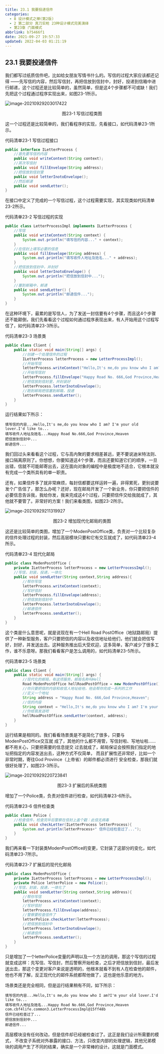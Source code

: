 ```yaml
---
title: 23.1 我要投递信件
categories: 
  - 8 设计模式之禅(第2版)
  - 2 第二部分 真刀实枪 23种设计模式完美演绎
  - 第23章 门面模式
abbrlink: b75466f1
date: 2021-09-27 19:57:33
updated: 2022-04-03 01:21:19
---
```

## 23.1 我要投递信件
我们都写过纸质信件吧，比如给女朋友写情书什么的。写信的过程大家应该都还记得 ——先写信的内容，然后写信封，再把信放到信封中，封好，投递到信箱中进行邮递，这个过程还是比较简单的，虽然简单，但是这4个步骤都不可或缺！我们先把这个过程通过程序实现出来，如图23-1所示。

![image-20210929203017422](https://gitee.com/XiaoLan223/images/raw/master/Blog/Sum/20210929203017.png)
<center>图23-1 写信过程类图</center>

这一个过程还是比较简单的，我们看程序的实现，先看接口，如代码清单23-1所示。

代码清单23-1 写信过程接口
```java
public interface ILetterProcess {
    //首先要写信的内容
    public void writeContext(String context);
    //其次写信封
    public void fillEnvelope(String address);
    //把信放到信封里
    public void letterInotoEnvelope();
    //然后邮递
    public void sendLetter();
}
```
在接口中定义了完成的一个写信过程，这个过程需要实现，其实现类如代码清单23-2所示。

代码清单23-2 写信过程的实现

```java
public class LetterProcessImpl implements ILetterProcess {
    //写信
    public void writeContext(String context) {
        System.out.println("填写信的内容..." + context);
    }
    //在信封上填写必要的信息
    public void fillEnvelope(String address) {
        System.out.println("填写收件人地址及姓名..." + address);
    }
    //把信放到信封中，并封好
    public void letterInotoEnvelope() {
        System.out.println("把信放到信封中...");
    }
    //塞到邮箱中，邮递
    public void sendLetter() {
        System.out.println("邮递信件...");
    }
}
```
在这种环境下，最累的是写信人，为了发送一封信要有4个步骤，而且这4个步骤还不能颠倒，我们先看看这个过程如何通过程序表现出来，有人开始用这个过程写信了，如代码清单23-3所示。

代码清单23-3 场景类
```java
public class Client {
    public static void main(String[] args) {
        //创建一个处理信件的过程
        ILetterProcess letterProcess = new LetterProcessImpl();
        //开始写信
        letterProcess.writeContext("Hello,It's me,do you know who I am? I'm your old lover. I'd like to...");
        //开始写信封
        letterProcess.fillEnvelope("Happy Road No. 666,God Province,Heaven");
        //把信放到信封里，并封装好
        letterProcess.letterInotoEnvelope();
        //跑到邮局把信塞到邮箱，投递
        letterProcess.sendLetter();
    }
}
```
运行结果如下所示：
```
填写信的内容...Hello,It's me,do you know who I am? I'm your old lover.I'd like to...
填写收件人地址及姓名...Happy Road No.666,God Province,Heaven 
把信放到信封中...
邮递信件...
```
我们回过头来看看这个过程，它与高内聚的要求相差甚远，更不要说迪米特法则、接口隔离原则了。你想想，你要知道这4个步骤，而且还要知道它们的顺序，一旦出错，信就不可能邮寄出去，这在面向对象的编程中是极度地不适合，它根本就没有完成一个类所具有的单一职责。

还有，如果信件多了就非常麻烦，每封信都要这样运转一遍，非得累死，更别说要发个广告信了，那怎么办呢？还好，现在邮局开发了一个新业务，你只要把信件的必要信息告诉我，我给你发，我来完成这4个过程，只要把信件交给我就成了，其他就不要管了。非常好的方案！我们来看类图，如图23-2所示。

![image-20210929211319927](https://gitee.com/XiaoLan223/images/raw/master/Blog/Sum/20210929211320.png)

<center>图23-2 增加现代化邮局的类图</center>

这还是比较简单的类图，增加了一个ModenPostOffice类，负责对一个比较复杂的信件处理过程的封装，然后高层模块只要和它有交互就成了，如代码清单23-4所示。

代码清单23-4 现代化邮局
```java
public class ModenPostOffice {
    private ILetterProcess letterProcess = new LetterProcessImpl();
    //写信，封装，投递，一体化
    public void sendLetter(String context,String address){
        //帮你写信
        letterProcess.writeContext(context);
        //写好信封
        letterProcess.fillEnvelope(address);
        //把信放到信封中
        letterProcess.letterInotoEnvelope();
        //邮递信件
        letterProcess.sendLetter();
    }
}
```
这个类是什么意思呢，就是说现在有一个Hell Road PostOffice（地狱路邮局）提供了一种新型服务，客户只要把信的内容以及收信地址给他们，他们就会把信写好，封好，并发送出去。这种服务推出后大受欢迎，这多简单，客户减少了很多工作，谁不乐意呀。那我们看看客户是怎么调用的，如代码清单23-5所示。

代码清单23-5 场景类
```java
public class Client {
    public static void main(String[] args) {
        //现代化的邮局，有这项服务，邮局名称叫Hell
        Road ModenPostOffice hellRoadPostOffice = new ModenPostOffice();
        //你只要把信的内容和收信人地址给他，他会帮你完成一系列的工作
        //定义一个地址
        String address = "Happy Road No. 666,God Province,Heaven";
        //信的内容
        String context = "Hello,It's me,do you know who I am? I'm your old lover. I'd like to....";
        //你给我发送吧
        hellRoadPostOffice.sendLetter(context, address);
    }
}
```
运行结果是相同的。我们看看场景类是不是简化了很多，只要与ModenPostOffice交互就 成了，其他的什么都不用管，写信封啦、写地址啦……都不用关心，只要把需要的信息提交 过去就成了，邮局保证会按照我们指定的地址把指定的内容发送出去，这种方式不仅简单， 而且扩展性还非常好，比如一个非常时期，寄往God Province（上帝省）的邮件都必须进行 安全检查，那我们就很好处理了，如图23-3所示。

![image-20210929220723841](https://gitee.com/XiaoLan223/images/raw/master/Blog/Sum/20210929220723.png)

<center>图23-3 扩展后的系统类图</center>

增加了一个Police类，负责对信件进行检查，如代码清单23-6所示。

代码清单23-6 信件检查类
```java
public class Police {
    //检查信件，检查完毕后警察在信封上盖个戳：此信无病毒
    public void checkLetter(ILetterProcess letterProcess){
        System.out.println(letterProcess+" 信件已经检查过了...");
    }
}
```
我们再来看一下封装类ModenPostOffice的变更，它封装了这部分的变化，如代码清单23-7所示。

代码清单23-7 扩展后的现代化邮局
```java
public class ModenPostOffice {
    private ILetterProcess letterProcess = new LetterProcessImpl();
    private Police letterPolice = new Police();
    //写信，封装，投递，一体化了
    public void sendLetter(String context,String address){
        //帮你写信
        letterProcess.writeContext(context);
        //写好信封
        letterProcess.fillEnvelope(address);
        //警察要检查信件了
        letterPolice.checkLetter(letterProcess);
        //把信放到信封中
        letterProcess.letterInotoEnvelope();
        //邮递信件
        letterProcess.sendLetter();
    }
}
```
只是增加了一个letterPolice变量的声明以及一个方法的调用，那这个写信的过程就变成这样：先写信、写信封，然后警察开始检查，之后才把信放到信封，最后发送出去，那这个变更对客户来说是透明的，他根本就看不到有人在检查他的邮件，他也不用了解，反正现代化的邮件系统都帮他做了，这也是他乐意的地方。

场景类还是完全相同，但是运行结果稍有不同，如下所示：
```
填写信的内容...Hello,It's me,do you know who I am?I'm your old lover.I'd like to... 
填写收件人地址及姓名...Happy Road No.666,God Province,Heaven 
com.cbf4life.common3.LetterProcessImpl@15ff48b 
信件已经检查过了... 
把信放到信封中... 
邮递信件...
```
高层模块没有任何改动，但是信件却已经被检查过了。这正是我们设计所需要的模式， 不改变子系统对外暴露的接口、方法，只改变内部的处理逻辑，其他兄弟模块的调用产生了不同的结果，确实是一个非常棒的设计。这就是门面模式。
